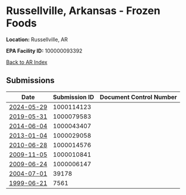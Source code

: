 # Russellville, Arkansas - Frozen Foods

**Location:** Russellville, AR

**EPA Facility ID:** 100000093392

[Back to AR Index](../../index.md)

## Submissions

| Date | Submission ID | Document Control Number |
|------|--------------|-------------------------|
| [2024-05-29](submissions/1000114123.md) | 1000114123 |  |
| [2019-05-31](submissions/1000079583.md) | 1000079583 |  |
| [2014-06-04](submissions/1000043407.md) | 1000043407 |  |
| [2013-01-04](submissions/1000029058.md) | 1000029058 |  |
| [2010-06-28](submissions/1000014576.md) | 1000014576 |  |
| [2009-11-05](submissions/1000010841.md) | 1000010841 |  |
| [2009-06-24](submissions/1000006147.md) | 1000006147 |  |
| [2004-07-01](submissions/39178.md) | 39178 |  |
| [1999-06-21](submissions/7561.md) | 7561 |  |
